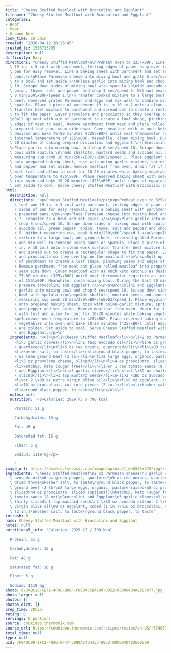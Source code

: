 ```yaml
---
title: "Cheesy Stuffed Meatloaf with Broccolini and Eggplant"
filename: "Cheesy-Stuffed-Meatloaf-with-Broccolini-and-Eggplant"
categories:
- Beef
- Meat
- Ground Beef
cook_time: 1h 5min
created: '2020-04-12 20:26:45'
created_ts: 1586723205
description: null
difficulty: Easy
directions: "Cheesy Stuffed Meatloaf\n\nPreheat oven to 325\xB0F. Line a loaf pan\
  \ (9 in. x 5 in.) with parchment, letting edges of paper hang over two sides of\
  \ pan for easy removal. Line a baking sheet with parchment and set aside prepared\
  \ pans.\n\nPlace Parmesan cheese into mixing bowl and grate 6 sec/speed 7. Transfer\
  \ to a bowl and set aside.\n\nPlace garlic into mixing bowl and chop 5 sec/speed\
  \ 10. Scrape down sides of mixing bowl with spatula.\n\nAdd avocado oil, green pepper,\
  \ onion, thyme, salt and pepper and chop 3 sec/speed 5. Without measuring cup, cook\
  \ 8 min/250\xB0F/speed 1.\n\nTransfer cooked mixture to a large bowl, add ground\
  \ beef, reserved grated Parmesan and eggs and mix well to combine using hands or\
  \ spatula. Place a piece of parchment (9 in. x 10 in.) onto a clean work surface.\
  \ Transfer beef mixture to parchment and spread out to create a rectangular shape\
  \ to fit the paper. Layer provolone and prosciutto so they overlap on the meatloaf.\n\
  \nRoll up meat with aid of parchment to create a loaf shape, pinching seams and\
  \ edges of meat to seal. Remove parchment from meat and place rolled meatloaf into\
  \ prepared loaf pan, seam side down. Cover meatloaf with as much keto ketchup as\
  \ desired and bake 75-80 minutes (325\xB0F) until meat thermometer registers an\
  \ internal temperature of 155\xB0F. Meanwhile, clean mixing bowl. During the last\
  \ 20 minutes of baking prepare broccolini and eggplant.\n\nBroccolini and Eggplant\n\
  \nPlace garlic into mixing bowl and chop 6 sec/speed 10. Scrape down sides of mixing\
  \ bowl with spatula.\n\nAdd shallots, mustard seeds and avocado oil and without\
  \ measuring cup cook 20 min/250\xB0F/\uE003/speed 1. Place eggplant and broccolini\
  \ onto prepared baking sheet, toss with onion-garlic mixture, sprinkle with salt\
  \ and pepper and set aside. Remove meatloaf from oven, drain fat if needed, tent\
  \ with foil and allow to cool for 10-20 minutes while baking vegetables.\n\nIncrease\
  \ oven temperature to 425\xB0F. Place reserved baking sheet with seasoned vegetables\
  \ into oven and bake 10-20 minutes (425\xB0F) until edges of eggplant are golden.\
  \ Set aside to cool. Serve Cheesy Stuffed Meatloaf with Broccolini and Eggplant."
html:
  description: null
  directions: "<p>Cheesy Stuffed Meatloaf</p>\n<p>Preheat oven to 325\xB0F. Line a\
    \ loaf pan (9 in. x 5 in.) with parchment, letting edges of paper hang over two\
    \ sides of pan for easy removal. Line a baking sheet with parchment and set aside\
    \ prepared pans.</p>\n<p>Place Parmesan cheese into mixing bowl and grate 6 sec/speed\
    \ 7. Transfer to a bowl and set aside.</p>\n<p>Place garlic into mixing bowl and\
    \ chop 5 sec/speed 10. Scrape down sides of mixing bowl with spatula.</p>\n<p>Add\
    \ avocado oil, green pepper, onion, thyme, salt and pepper and chop 3 sec/speed\
    \ 5. Without measuring cup, cook 8 min/250\xB0F/speed 1.</p>\n<p>Transfer cooked\
    \ mixture to a large bowl, add ground beef, reserved grated Parmesan and eggs\
    \ and mix well to combine using hands or spatula. Place a piece of parchment (9\
    \ in. x 10 in.) onto a clean work surface. Transfer beef mixture to parchment\
    \ and spread out to create a rectangular shape to fit the paper. Layer provolone\
    \ and prosciutto so they overlap on the meatloaf.</p>\n<p>Roll up meat with aid\
    \ of parchment to create a loaf shape, pinching seams and edges of meat to seal.\
    \ Remove parchment from meat and place rolled meatloaf into prepared loaf pan,\
    \ seam side down. Cover meatloaf with as much keto ketchup as desired and bake\
    \ 75-80 minutes (325\xB0F) until meat thermometer registers an internal temperature\
    \ of 155\xB0F. Meanwhile, clean mixing bowl. During the last 20 minutes of baking\
    \ prepare broccolini and eggplant.</p>\n<p>Broccolini and Eggplant</p>\n<p>Place\
    \ garlic into mixing bowl and chop 6 sec/speed 10. Scrape down sides of mixing\
    \ bowl with spatula.</p>\n<p>Add shallots, mustard seeds and avocado oil and without\
    \ measuring cup cook 20 min/250\xB0F/\uE003/speed 1. Place eggplant and broccolini\
    \ onto prepared baking sheet, toss with onion-garlic mixture, sprinkle with salt\
    \ and pepper and set aside. Remove meatloaf from oven, drain fat if needed, tent\
    \ with foil and allow to cool for 10-20 minutes while baking vegetables.</p>\n\
    <p>Increase oven temperature to 425\xB0F. Place reserved baking sheet with seasoned\
    \ vegetables into oven and bake 10-20 minutes (425\xB0F) until edges of eggplant\
    \ are golden. Set aside to cool. Serve Cheesy Stuffed Meatloaf with Broccolini\
    \ and Eggplant.</p>\n"
  ingredients: "<ul>\n<li>Cheesy Stuffed Meatloaf</li>\n<li>2 oz Parmesan cheese</li>\n\
    <li>3 garlic cloves</li>\n<li>1 tbsp avocado oil</li>\n<li>6 oz green pepper,\
    \ quartered</li>\n<li>5 oz red onions, quartered</li>\n<li>\xBD tsp dried thyme</li>\n\
    <li>kosher salt, to taste</li>\n<li>ground black pepper, to taste</li>\n<li>32\
    \ oz lean ground beef (2 lb)</li>\n<li>2 large eggs, organic, pasture-raised</li>\n\
    <li>5 oz provolone cheese, sliced</li>\n<li>4 oz prosciutto, sliced (optional)</li>\n\
    <li>ketchup, keto (sugar free)</li>\n<li>or 1 can tomato sauce (8 oz)</li>\n<li>Broccolini\
    \ and Eggplant</li>\n<li>3 garlic cloves</li>\n<li>2 \xBD oz shallots, thinly\
    \ sliced</li>\n<li>1 tsp mustard seeds</li>\n<li>2 \xBD oz avocado oil</li>\n\
    <li>or 2 \xBD oz extra virgin olive oil</li>\n<li>8 oz eggplant, cubed (1 in.)</li>\n\
    <li>16 oz broccolini, cut into pieces (2 in.)</li>\n<li>kosher salt, to taste</li>\n\
    <li>ground black pepper, to taste</li>\n</ul>\n"
  notes: null
  nutrition: '<p>Calories: 2929 kJ / 700 kcal

    Protein: 51 g

    Carbohydrates: 15 g

    Fat: 48 g

    Saturated fat: 16 g

    Fiber: 5 g

    Sodium: 1119 mg</p>

    '
image_url: https://assets.tmecosys.com/image/upload/t_web575x575/img/recipe/ras/Assets/7366919A-58EF-4F86-ADF3-191AC48EEBE8/Derivates/f080b7fd-109c-4847-bd0d-774cb12107d4.jpg
ingredients: "Cheesy Stuffed Meatloaf\n2 oz Parmesan cheese\n3 garlic cloves\n1 tbsp\
  \ avocado oil\n6 oz green pepper, quartered\n5 oz red onions, quartered\n\xBD tsp\
  \ dried thyme\nkosher salt, to taste\nground black pepper, to taste\n32 oz lean\
  \ ground beef (2 lb)\n2 large eggs, organic, pasture-raised\n5 oz provolone cheese,\
  \ sliced\n4 oz prosciutto, sliced (optional)\nketchup, keto (sugar free)\nor 1 can\
  \ tomato sauce (8 oz)\nBroccolini and Eggplant\n3 garlic cloves\n2 \xBD oz shallots,\
  \ thinly sliced\n1 tsp mustard seeds\n2 \xBD oz avocado oil\nor 2 \xBD oz extra\
  \ virgin olive oil\n8 oz eggplant, cubed (1 in.)\n16 oz broccolini, cut into pieces\
  \ (2 in.)\nkosher salt, to taste\nground black pepper, to taste"
intrash: 0
name: Cheesy Stuffed Meatloaf with Broccolini and Eggplant
notes: null
nutritional_info: 'Calories: 2929 kJ / 700 kcal

  Protein: 51 g

  Carbohydrates: 15 g

  Fat: 48 g

  Saturated fat: 16 g

  Fiber: 5 g

  Sodium: 1119 mg'
photo: 6734BC1C-CE71-4F9C-B88F-F0E04CCBA790-8852-000004D4A2B87A77.jpg
photo_large: null
photos: []
photos_dict: {}
prep_time: 20min
rating: 0
servings: 6 portions
source: cookidoo.thermomix.com
source_url: https://cookidoo.thermomix.com/recipes/recipe/en-US/r574857
total_time: null
type: null
uid: 7F049C90-1FC2-4926-9F47-5988A54D4153-8852-000004D492600599
---
```

